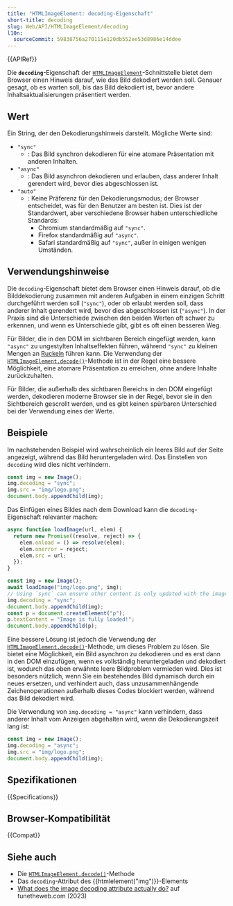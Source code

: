 ```yaml
---
title: "HTMLImageElement: decoding-Eigenschaft"
short-title: decoding
slug: Web/API/HTMLImageElement/decoding
l10n:
  sourceCommit: 59838756a270111e120db552ee53d8986e14ddee
---
```


{{APIRef}}

Die **`decoding`**-Eigenschaft der [`HTMLImageElement`](/de/docs/Web/API/HTMLImageElement)-Schnittstelle bietet dem Browser einen Hinweis darauf, wie das Bild dekodiert werden soll. Genauer gesagt, ob es warten soll, bis das Bild dekodiert ist, bevor andere Inhaltsaktualisierungen präsentiert werden.

## Wert

Ein String, der den Dekodierungshinweis darstellt. Mögliche Werte sind:

- `"sync"`
  - : Das Bild synchron dekodieren für eine atomare Präsentation mit anderen Inhalten.
- `"async"`
  - : Das Bild asynchron dekodieren und erlauben, dass anderer Inhalt gerendert wird, bevor dies abgeschlossen ist.
- `"auto"`
  - : Keine Präferenz für den Dekodierungsmodus; der Browser entscheidet, was für den Benutzer am besten ist. Dies ist der Standardwert, aber verschiedene Browser haben unterschiedliche Standards:
    - Chromium standardmäßig auf `"sync"`.
    - Firefox standardmäßig auf `"async"`.
    - Safari standardmäßig auf `"sync"`, außer in einigen wenigen Umständen.

## Verwendungshinweise

Die `decoding`-Eigenschaft bietet dem Browser einen Hinweis darauf, ob die Bilddekodierung zusammen mit anderen Aufgaben in einem einzigen Schritt durchgeführt werden soll (`"sync"`), oder ob erlaubt werden soll, dass anderer Inhalt gerendert wird, bevor dies abgeschlossen ist (`"async"`). In der Praxis sind die Unterschiede zwischen den beiden Werten oft schwer zu erkennen, und wenn es Unterschiede gibt, gibt es oft einen besseren Weg.

Für Bilder, die in den DOM im sichtbaren Bereich eingefügt werden, kann `"async"` zu ungestylten Inhaltseffekten führen, während `"sync"` zu kleinen Mengen an [Ruckeln](/de/docs/Glossary/Jank) führen kann. Die Verwendung der [`HTMLImageElement.decode()`](/de/docs/Web/API/HTMLImageElement/decode)-Methode ist in der Regel eine bessere Möglichkeit, eine atomare Präsentation zu erreichen, ohne andere Inhalte zurückzuhalten.

Für Bilder, die außerhalb des sichtbaren Bereichs in den DOM eingefügt werden, dekodieren moderne Browser sie in der Regel, bevor sie in den Sichtbereich gescrollt werden, und es gibt keinen spürbaren Unterschied bei der Verwendung eines der Werte.

## Beispiele

Im nachstehenden Beispiel wird wahrscheinlich ein leeres Bild auf der Seite angezeigt, während das Bild heruntergeladen wird. Das Einstellen von `decoding` wird dies nicht verhindern.

```js
const img = new Image();
img.decoding = "sync";
img.src = "img/logo.png";
document.body.appendChild(img);
```

Das Einfügen eines Bildes nach dem Download kann die `decoding`-Eigenschaft relevanter machen:

```js
async function loadImage(url, elem) {
  return new Promise((resolve, reject) => {
    elem.onload = () => resolve(elem);
    elem.onerror = reject;
    elem.src = url;
  });
}

const img = new Image();
await loadImage("img/logo.png", img);
// Using `sync` can ensure other content is only updated with the image
img.decoding = "sync";
document.body.appendChild(img);
const p = document.createElement("p");
p.textContent = "Image is fully loaded!";
document.body.appendChild(p);
```

Eine bessere Lösung ist jedoch die Verwendung der [`HTMLImageElement.decode()`](/de/docs/Web/API/HTMLImageElement/decode)-Methode, um dieses Problem zu lösen. Sie bietet eine Möglichkeit, ein Bild asynchron zu dekodieren und es erst dann in den DOM einzufügen, wenn es vollständig heruntergeladen und dekodiert ist, wodurch das oben erwähnte leere Bildproblem vermieden wird. Dies ist besonders nützlich, wenn Sie ein bestehendes Bild dynamisch durch ein neues ersetzen, und verhindert auch, dass unzusammenhängende Zeichenoperationen außerhalb dieses Codes blockiert werden, während das Bild dekodiert wird.

Die Verwendung von `img.decoding = "async"` kann verhindern, dass anderer Inhalt vom Anzeigen abgehalten wird, wenn die Dekodierungszeit lang ist:

```js
const img = new Image();
img.decoding = "async";
img.src = "img/logo.png";
document.body.appendChild(img);
```

## Spezifikationen

{{Specifications}}

## Browser-Kompatibilität

{{Compat}}

## Siehe auch

- Die [`HTMLImageElement.decode()`](/de/docs/Web/API/HTMLImageElement/decode)-Methode
- Das `decoding`-Attribut des {{htmlelement("img")}}-Elements
- [What does the image decoding attribute actually do?](https://www.tunetheweb.com/blog/what-does-the-image-decoding-attribute-actually-do/) auf tunetheweb.com (2023)
